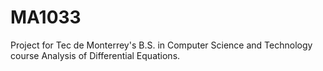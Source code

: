 # MA1033
Project for Tec de Monterrey's B.S. in Computer Science and Technology course Analysis of Differential Equations.
